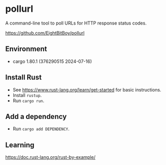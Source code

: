 # pollurl
A command-line tool to poll URLs for HTTP response status codes.

https://github.com/EightBitBoy/pollurl


## Environment
* cargo 1.80.1 (376290515 2024-07-16)

## Install Rust
* See https://www.rust-lang.org/learn/get-started for basic instructions.
* Install `rustup`.
* Run `cargo run`.

## Add a dependency
* Run `cargo add DEPENDENCY`.

## Learning
https://doc.rust-lang.org/rust-by-example/
